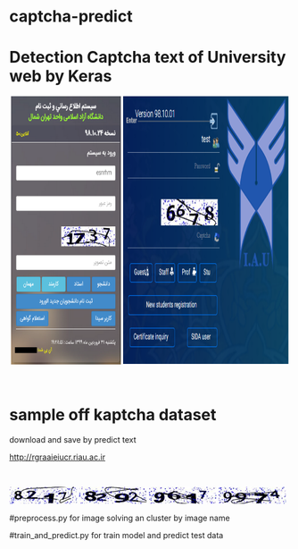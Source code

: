 # captcha-predict

# Detection Captcha text of University web by Keras

<p align="center">
  <img width="39%" height="480" src="https://github.com/esnrhm/captcha-predict/blob/master/img/web.png" / >
  <img width="59%" height="480" src="https://github.com/esnrhm/captcha-predict/blob/master/img/web1.png" />
</p>
<br>

# sample off kaptcha dataset

download and save by predict text
<br>
     
<a href="http://rgraaieiucr.riau.ac.ir/loginb.aspx">http://rgraaieiucr.riau.ac.ir</a>



<br>


<p float="Center">
  <img src="https://github.com/esnrhm/captcha-predict/blob/master/img/dataset/8217.jpg" width="24%" />
  <img src="https://github.com/esnrhm/captcha-predict/blob/master/img/dataset/8292.jpg" width="24%" /> 
  <img src="https://github.com/esnrhm/captcha-predict/blob/master/img/dataset/9617.jpg" width="24%" />
  <img src="https://github.com/esnrhm/captcha-predict/blob/master/img/dataset/9974.jpg" width="24%" />
</p>


#preprocess.py for image solving an cluster by image name 


#train_and_predict.py for train model and predict test data  


